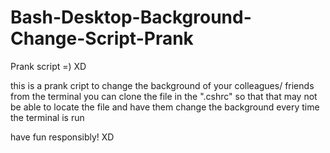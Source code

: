 # Bash-Desktop-Background-Change-Script-Prank
Prank script =) XD

this is a prank cript to change the background of your colleagues/ friends from the terminal you can clone the file in the ".cshrc"
so that that may not be able to locate the file and have them change the background every time the terminal is run 

have fun responsibly!
XD
